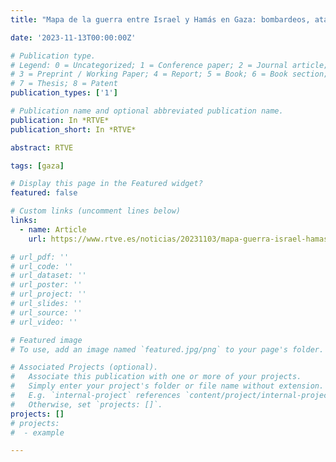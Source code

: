 ```yaml
---
title: "Mapa de la guerra entre Israel y Hamás en Gaza: bombardeos, ataques y muertos"

date: '2023-11-13T00:00:00Z'

# Publication type.
# Legend: 0 = Uncategorized; 1 = Conference paper; 2 = Journal article;
# 3 = Preprint / Working Paper; 4 = Report; 5 = Book; 6 = Book section;
# 7 = Thesis; 8 = Patent
publication_types: ['1']

# Publication name and optional abbreviated publication name.
publication: In *RTVE*
publication_short: In *RTVE*

abstract: RTVE

tags: [gaza]

# Display this page in the Featured widget?
featured: false

# Custom links (uncomment lines below)
links:
  - name: Article
    url: https://www.rtve.es/noticias/20231103/mapa-guerra-israel-hamas-gaza-bombardeos-ataques-muertos/2459872.shtml

# url_pdf: ''
# url_code: ''
# url_dataset: ''
# url_poster: ''
# url_project: ''
# url_slides: ''
# url_source: ''
# url_video: ''

# Featured image
# To use, add an image named `featured.jpg/png` to your page's folder.

# Associated Projects (optional).
#   Associate this publication with one or more of your projects.
#   Simply enter your project's folder or file name without extension.
#   E.g. `internal-project` references `content/project/internal-project/index.md`.
#   Otherwise, set `projects: []`.
projects: []
# projects:
#  - example

---
```

